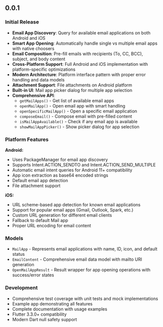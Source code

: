 ## 0.0.1

### Initial Release

* **Email App Discovery**: Query for available email applications on both Android and iOS
* **Smart App Opening**: Automatically handle single vs multiple email apps with native choosers
* **Email Composition**: Pre-fill emails with recipients (To, CC, BCC), subject, and body content
* **Cross-Platform Support**: Full Android and iOS implementation with platform-specific optimizations
* **Modern Architecture**: Platform interface pattern with proper error handling and data models
* **Attachment Support**: File attachments on Android platform
* **Built-in UI**: Mail app picker dialog for multiple app selection
* **Comprehensive API**: 
  - `getMailApps()` - Get list of available email apps
  - `openMailApp()` - Open email app with smart handling
  - `openSpecificMailApp()` - Open a specific email application
  - `composeEmail()` - Compose email with pre-filled content
  - `isMailAppAvailable()` - Check if any email app is available
  - `showMailAppPicker()` - Show picker dialog for app selection

### Platform Features

**Android:**
- Uses PackageManager for email app discovery
- Supports Intent.ACTION_SENDTO and Intent.ACTION_SEND_MULTIPLE
- Automatic email intent queries for Android 11+ compatibility
- App icon extraction as base64 encoded strings
- Default email app detection
- File attachment support

**iOS:**
- URL scheme-based app detection for known email applications
- Support for popular email apps (Gmail, Outlook, Spark, etc.)
- Custom URL generation for different email clients
- Fallback to default Mail app
- Proper URL encoding for email content

### Models
- `MailApp` - Represents email applications with name, ID, icon, and default status
- `EmailContent` - Comprehensive email data model with mailto URI generation
- `OpenMailAppResult` - Result wrapper for app opening operations with success/error states

### Development
- Comprehensive test coverage with unit tests and mock implementations
- Example app demonstrating all features
- Complete documentation with usage examples
- Flutter 3.3.0+ compatibility
- Modern Dart null safety support
